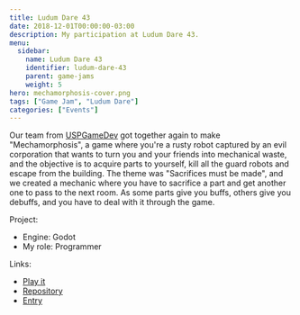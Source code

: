 ```yaml
---
title: Ludum Dare 43
date: 2018-12-01T00:00:00-03:00
description: My participation at Ludum Dare 43.
menu:
  sidebar:
    name: Ludum Dare 43
    identifier: ludum-dare-43
    parent: game-jams
    weight: 5
hero: mechamorphosis-cover.png
tags: ["Game Jam", "Ludum Dare"]
categories: ["Events"]
---
```


Our team from [USPGameDev](https://uspgamedev.org/) got together again to make "Mechamorphosis", a game where you're a rusty robot captured by an evil corporation that wants to turn you and your friends into mechanical waste, and the objective is to acquire parts to yourself, kill all the guard robots and escape from the building. The theme was "Sacrifices must be made", and we created a mechanic where you have to sacrifice a part and get another one to pass to the next room. As some parts give you buffs, others give you debuffs, and you have to deal with it through the game.

Project:
* Engine: Godot
* My role: Programmer

Links:
* [Play it](https://uspgamedev.itch.io/mechamorphosis)
* [Repository](https://gitlab.com/uspgamedev/mechamorphosis)
* [Entry](https://ldjam.com/events/ludum-dare/43/mechamorphosis)